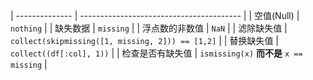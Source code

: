 
| -------------- | ---------------------------------------- |
| 空值(Null)     | `nothing`                                |
| 缺失数据        | `missing`                                |
| 浮点数的非数值  | `NaN`                                    |
| 滤除缺失值      | `collect(skipmissing([1, missing, 2])) == [1,2]` |
| 替换缺失值      | `collect((df[:col], 1))`                 |
| 检查是否有缺失值 | `ismissing(x)` **而不是** `x == missing` |
